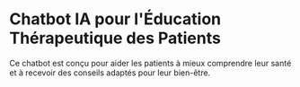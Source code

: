 # Chatbot IA pour l'Éducation Thérapeutique des Patients

Ce chatbot est conçu pour aider les patients à mieux comprendre leur santé et à recevoir des conseils adaptés pour leur bien-être.



